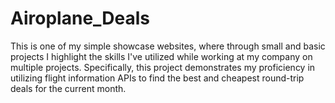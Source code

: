 # Airoplane_Deals
This is one of my simple showcase websites, where through small and basic projects I highlight the skills I've utilized while working at my company on multiple projects. Specifically, this project demonstrates my proficiency in utilizing flight information APIs to find the best and cheapest round-trip deals for the current month. 
